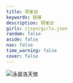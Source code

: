 ```yaml
---
title: 铜雀台
keywords: 链接
description: 铜雀台
girls: /json/girls.json
random: false
aside: false
nav: false
time_warning: false
cover: false
---
```


<YunGirls :girls="frontmatter.girls" :random="frontmatter.random" />

![泳装洛天依](https://cdn.jsdmirror.com/gh/fanghsiu/cdn@master/images/luotianyi_swimsuit_compress.jpg "泳装洛天依")
